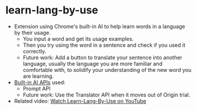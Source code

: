 # learn-lang-by-use

- Extension using Chrome's built-in AI to help learn words in a language by their usage.
  - You input a word and get its usage examples.
  - Then you try using the word in a sentence and check if you used it correctly.
  - Future work: Add a button to translate your sentence into another language, usually the language you are more familiar and comfortable with, to solidify your understanding of the new word you are learning.
- [Built-in AI APIs](https://developer.chrome.com/docs/ai/built-in-apis) used:
  - Prompt API
  - Future work: Use the Translator API when it moves out of Origin trial.
- Related video: [Watch Learn-Lang-By-Use on YouTube](https://www.youtube.com/watch?v=W3lkUrxljNI)
